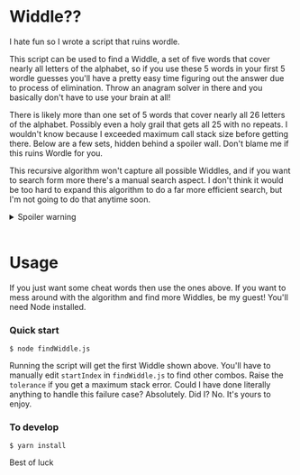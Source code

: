 # Widdle??

I hate fun so I wrote a script that ruins wordle. 

This script can be used to find a Widdle, a set of five words that cover nearly all letters of the alphabet, so if you use these 5 words in your first 5 wordle guesses you'll have a pretty easy time figuring out the answer due to process of elimination. Throw an anagram solver in there and you basically don't have to use your brain at all!

There is likely more than one set of 5 words that cover nearly all 26 letters of the alphabet. Possibly even a holy grail that gets all 25 with no repeats. I wouldn't know because I exceeded maximum call stack size before getting there. Below are a few sets, hidden behind a spoiler wall. Don't blame me if this ruins Wordle for you.

This recursive algorithm won't capture all possible Widdles, and if you want to search form more there's a manual search aspect. I don't think it would be too hard to expand this algorithm to do a far more efficient search, but I'm not going to do that anytime soon. 

<details>
  <summary>Spoiler warning</summary>

Tolerance 2, leaving Q and X undetermined:  

    abets  
    flick  
    grown  
    jumpy  
    vozhd

Tolerance 2, leaving Z and X undetermined:  

    abmho  
    clunk  
    jived  
    grypt  
    waqfs  
</details>
&nbsp  

# Usage

If you just want some cheat words then use the ones above. If you want to mess around with the algorithm and find more Widdles, be my guest! You'll need Node installed. 


### Quick start

    $ node findWiddle.js

Running the script will get the first Widdle shown above. You'll have to manually edit `startIndex` in `findWiddle.js` to find other combos. Raise the `tolerance` if you get a maximum stack error. Could I have done literally anything to handle this failure case? Absolutely. Did I? No. It's yours to enjoy. 

### To develop

    $ yarn install 

Best of luck




